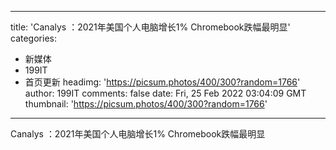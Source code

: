 
---
title: 'Canalys ：2021年美国个人电脑增长1% Chromebook跌幅最明显'
categories: 
 - 新媒体
 - 199IT
 - 首页更新
headimg: 'https://picsum.photos/400/300?random=1766'
author: 199IT
comments: false
date: Fri, 25 Feb 2022 03:04:09 GMT
thumbnail: 'https://picsum.photos/400/300?random=1766'
---

<div>   
Canalys ：2021年美国个人电脑增长1% Chromebook跌幅最明显  
</div>
            